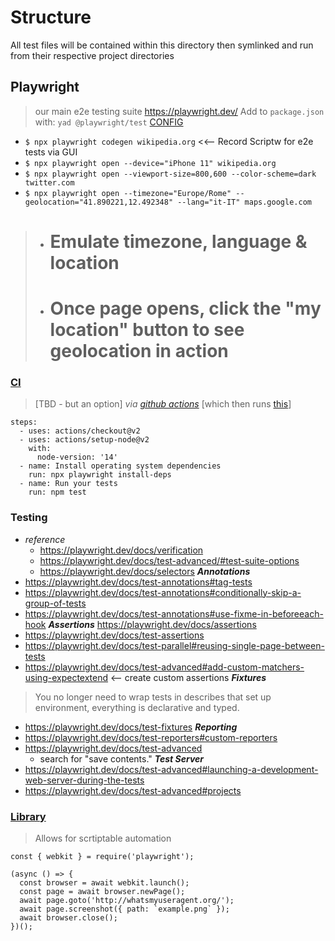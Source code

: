 # Structure
All test files will be contained within this directory then symlinked and run from their respective project directories

## Playwright
> our main e2e testing suite
> https://playwright.dev/
> Add to `package.json` with: `yad @playwright/test`
> [CONFIG](https://playwright.dev/docs/intro/#creating-a-configuration-file)
- `$ npx playwright codegen wikipedia.org` <<-- Record Scriptw for e2e tests via GUI
- `$ npx playwright open --device="iPhone 11" wikipedia.org`
- `$ npx playwright open --viewport-size=800,600 --color-scheme=dark twitter.com`
- `$ npx playwright open --timezone="Europe/Rome" --geolocation="41.890221,12.492348" --lang="it-IT" maps.google.com`
> - # Emulate timezone, language & location
> - # Once page opens, click the "my location" button to see geolocation in action

### [CI](https://playwright.dev/docs/ci)
> \[TBD - but an option]
_via [github actions](https://github.com/microsoft/playwright/blob/master/.github/workflows/tests_secondary.yml)_
\[which then runs [this](https://github.com/microsoft/playwright/blob/master/utils/build/build-playwright-driver.sh)]
```
steps:
  - uses: actions/checkout@v2
  - uses: actions/setup-node@v2
    with:
      node-version: '14'
  - name: Install operating system dependencies
    run: npx playwright install-deps
  - name: Run your tests
    run: npm test
```

### Testing
- _reference_
  - https://playwright.dev/docs/verification
  - https://playwright.dev/docs/test-advanced/#test-suite-options
  - https://playwright.dev/docs/selectors
_**Annotations**_
- https://playwright.dev/docs/test-annotations#tag-tests
- https://playwright.dev/docs/test-annotations#conditionally-skip-a-group-of-tests
- https://playwright.dev/docs/test-annotations#use-fixme-in-beforeeach-hook
_**Assertions**_
  https://playwright.dev/docs/assertions
- https://playwright.dev/docs/test-assertions
- https://playwright.dev/docs/test-parallel#reusing-single-page-between-tests
- https://playwright.dev/docs/test-advanced#add-custom-matchers-using-expectextend <-- create custom assertions
_**Fixtures**_
> You no longer need to wrap tests in describes that set up environment, everything is declarative and typed.
- https://playwright.dev/docs/test-fixtures
_**Reporting**_
- https://playwright.dev/docs/test-reporters#custom-reporters
- https://playwright.dev/docs/test-advanced
  - search for "save contents."
_**Test Server**_
- https://playwright.dev/docs/test-advanced#launching-a-development-web-server-during-the-tests
- https://playwright.dev/docs/test-advanced#projects

### [Library](https://playwright.dev/docs/library)
> Allows for scrtiptable automation
```
const { webkit } = require('playwright');

(async () => {
  const browser = await webkit.launch();
  const page = await browser.newPage();
  await page.goto('http://whatsmyuseragent.org/');
  await page.screenshot({ path: `example.png` });
  await browser.close();
})();
```
